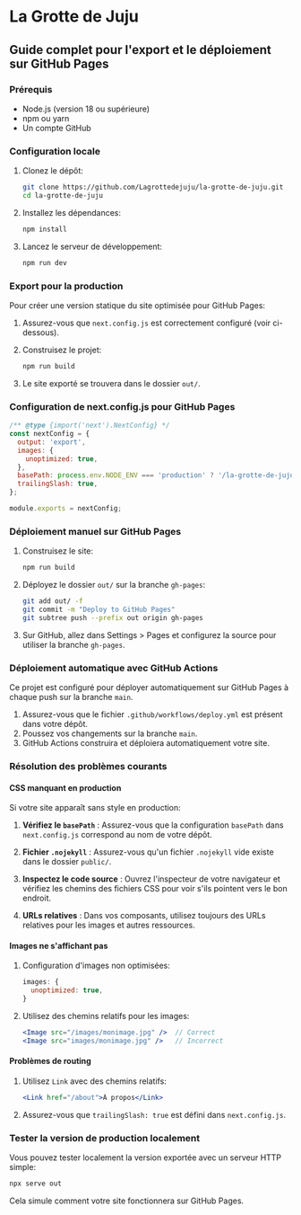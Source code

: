 # La Grotte de Juju

## Guide complet pour l'export et le déploiement sur GitHub Pages

### Prérequis

- Node.js (version 18 ou supérieure)
- npm ou yarn
- Un compte GitHub

### Configuration locale

1. Clonez le dépôt:
   ```bash
   git clone https://github.com/Lagrottedejuju/la-grotte-de-juju.git
   cd la-grotte-de-juju
   ```

2. Installez les dépendances:
   ```bash
   npm install
   ```

3. Lancez le serveur de développement:
   ```bash
   npm run dev
   ```

### Export pour la production

Pour créer une version statique du site optimisée pour GitHub Pages:

1. Assurez-vous que `next.config.js` est correctement configuré (voir ci-dessous).

2. Construisez le projet:
   ```bash
   npm run build
   ```

3. Le site exporté se trouvera dans le dossier `out/`.

### Configuration de next.config.js pour GitHub Pages

```js
/** @type {import('next').NextConfig} */
const nextConfig = {
  output: 'export',
  images: {
    unoptimized: true,
  },
  basePath: process.env.NODE_ENV === 'production' ? '/la-grotte-de-juju' : '',
  trailingSlash: true,
};

module.exports = nextConfig;
```

### Déploiement manuel sur GitHub Pages

1. Construisez le site:
   ```bash
   npm run build
   ```

2. Déployez le dossier `out/` sur la branche `gh-pages`:
   ```bash
   git add out/ -f
   git commit -m "Deploy to GitHub Pages"
   git subtree push --prefix out origin gh-pages
   ```

3. Sur GitHub, allez dans Settings > Pages et configurez la source pour utiliser la branche `gh-pages`.

### Déploiement automatique avec GitHub Actions

Ce projet est configuré pour déployer automatiquement sur GitHub Pages à chaque push sur la branche `main`.

1. Assurez-vous que le fichier `.github/workflows/deploy.yml` est présent dans votre dépôt.
2. Poussez vos changements sur la branche `main`.
3. GitHub Actions construira et déploiera automatiquement votre site.

### Résolution des problèmes courants

#### CSS manquant en production

Si votre site apparaît sans style en production:

1. **Vérifiez le `basePath`** : Assurez-vous que la configuration `basePath` dans `next.config.js` correspond au nom de votre dépôt.

2. **Fichier `.nojekyll`** : Assurez-vous qu'un fichier `.nojekyll` vide existe dans le dossier `public/`.

3. **Inspectez le code source** : Ouvrez l'inspecteur de votre navigateur et vérifiez les chemins des fichiers CSS pour voir s'ils pointent vers le bon endroit.

4. **URLs relatives** : Dans vos composants, utilisez toujours des URLs relatives pour les images et autres ressources.

#### Images ne s'affichant pas

1. Configuration d'images non optimisées:
   ```js
   images: {
     unoptimized: true,
   }
   ```

2. Utilisez des chemins relatifs pour les images:
   ```jsx
   <Image src="/images/monimage.jpg" />  // Correct
   <Image src="images/monimage.jpg" />   // Incorrect
   ```

#### Problèmes de routing

1. Utilisez `Link` avec des chemins relatifs:
   ```jsx
   <Link href="/about">À propos</Link>
   ```

2. Assurez-vous que `trailingSlash: true` est défini dans `next.config.js`.

### Tester la version de production localement

Vous pouvez tester localement la version exportée avec un serveur HTTP simple:

```bash
npx serve out
```

Cela simule comment votre site fonctionnera sur GitHub Pages.
